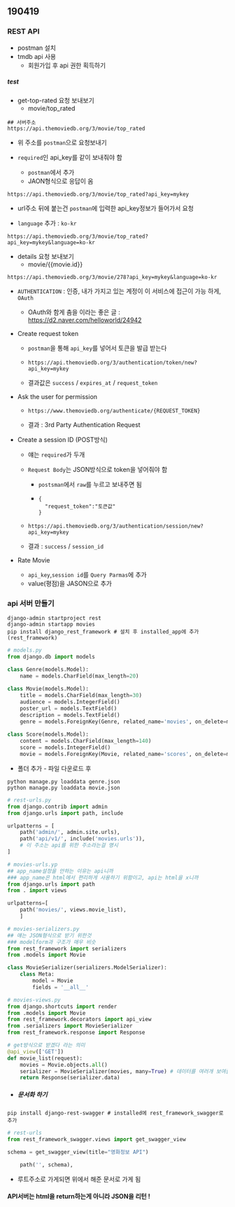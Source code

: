 ## 190419



### REST API



- postman 설치
- tmdb api 사용
  - 회원가입 후 api 권한 획득하기

##### test



- get-top-rated 요청 보내보기
  - movie/top_rated

```
## 서버주소
https://api.themoviedb.org/3/movie/top_rated
```

- 위 주소를 `postman`으로 요청보내기

- `required`인 api_key를 같이 보내줘야 함
  - `postman`에서 추가
  - JAON형식으로 응답이 옴



```
https://api.themoviedb.org/3/movie/top_rated?api_key=mykey
```

- url주소 뒤에 붙는건 `postman`에 입력한 api_key정보가 들어가서 요청

- `language` 추가 : `ko-kr`

```
https://api.themoviedb.org/3/movie/top_rated?api_key=mykey&language=ko-kr
```



- details 요청 보내보기
  - movie/{{movie.id}}

```
https://api.themoviedb.org/3/movie/278?api_key=mykey&language=ko-kr
```



- `AUTHENTICATION` : 인증, 내가 가지고 있는 계정이 이 서비스에 접근이 가능 하게, `OAuth` 
  - OAuth와 함게 춤을 이라는 좋은 글 : <https://d2.naver.com/helloworld/24942>

- Create  request token

  - `postman`을 통해 `api_key`를 넣어서 토큰을 발급 받는다

  - ```
    https://api.themoviedb.org/3/authentication/token/new?api_key=mykey
    ```

  - 결과값은 `success` / `expires_at` / `request_token`

- Ask the user for permission

  - ```
    https://www.themoviedb.org/authenticate/{REQUEST_TOKEN}
    ```

  - 결과 : 3rd Party Authentication Request

- Create a session ID (POST방식)

  - 얘는 `required`가 두개

  - `Request Body`는 JSON방식으로 token을 넣어줘야 함

    - `postsman`에서 `raw`를 누르고 보내주면 됨

    - ```
      {
      	"request_token":"토큰값"
      }
      ```

  - ```
    https://api.themoviedb.org/3/authentication/session/new?api_key=mykey
    ```

  - 결과 : `success` / `session_id`



- Rate Movie
  - `api_key`,`session id`를 `Query Parmas`에 추가
  - value(평점)을 JASON으로 추가





### api 서버 만들기

```
django-admin startproject rest
django-admin startapp movies
pip install django_rest_framework # 설치 후 installed_app에 추가(rest_framework)
```



```python
# models.py
from django.db import models

class Genre(models.Model):
    name = models.CharField(max_length=20)
        
class Movie(models.Model):
    title = models.CharField(max_length=30)
    audience = models.IntegerField()
    poster_url = models.TextField()
    description = models.TextField()
    genre = models.ForeignKey(Genre, related_name='movies', on_delete=models.CASCADE)
    
class Score(models.Model):
    content = models.CharField(max_length=140)
    score = models.IntegerField()
    movie = models.ForeignKey(Movie, related_name='scores', on_delete=models.CASCADE)
```

- 폴더 추가 - 파일 다운로드 후

```
python manage.py loaddata genre.json
python manage.py loaddata movie.json
```



```python
# rest-urls.py
from django.contrib import admin
from django.urls import path, include

urlpatterns = [
    path('admin/', admin.site.urls),
    path('api/v1/', include('movies.urls')),
    # 이 주소는 api를 위한 주소라는걸 명시
]
```



```python
# movies-urls.yp
## app_name설정을 안하는 이유는 api니까
### app_name은 html에서 편리하게 사용하기 위함이고, api는 html을 x니까
from django.urls import path
from . import views

urlpatterns=[
    path('movies/', views.movie_list),
    ]
```



```python
# movies-serializers.py
## 얘는 JSON형식으로 받기 위한것
### modelform과 구조가 매우 비슷
from rest_framework import serializers
from .models import Movie

class MovieSerializer(serializers.ModelSerializer):
    class Meta:
        model = Movie
        fields = '__all__'
```



```python
# movies-views.py
from django.shortcuts import render
from .models import Movie
from rest_framework.decorators import api_view
from .serializers import MovieSerializer
from rest_framework.response import Response

# get방식으로 받겠다 라는 의미
@api_view(['GET'])
def movie_list(request):
    movies = Movie.objects.all()
    serializer = MovieSerializer(movies, many=True) # 데이터를 여러개 보여줄 때 주는 옵션
    return Response(serializer.data)
```

- ##### 문서화 하기

```
pip install django-rest-swagger # installed에 rest_framework_swagger로 추가
```



```python
# rest-urls
from rest_framework_swagger.views import get_swagger_view

schema = get_swagger_view(title="영화정보 API")

    path('', schema),
```

- 루트주소로 가게되면 위에서 해준 문서로 가게 됨



#### API서버는 html을 return하는게 아니라 JSON을 리턴 ! 







##### 




  

